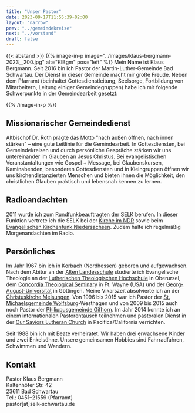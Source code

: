 ```yaml
---
title: "Unser Pastor"
date: 2023-09-17T11:55:39+02:00
layout: "narrow"
prev: "../gemeindekreise"
next: "../vorstand"
draft: false
---
```


{{< abstand >}}
{{% image-in-p 
  image="../images/klaus-bergmann-2023__200.jpg"
  alt="KlBgm"
  pos="left"
  %}}
Mein Name ist Klaus Bergmann. Seit 2016 bin ich Pastor der
Martin-Luther-Gemeinde Bad Schwartau. Der Dienst in dieser Gemeinde macht mir
große Freude. Neben dem Pfarramt (beinhaltet 
Gottesdienstleitung, Seelsorge, Fortbildung von Mitarbeitern, Leitung einiger
Gemeindegruppen) habe ich mir folgende Schwerpunkte in der Gemeindearbeit
gesetzt:

{{% /image-in-p %}}


## Missionarischer Gemeindedienst

Altbischof Dr. Roth prägte das Motto "nach außen öffnen, nach innen stärken" &ndash;
eine gute Leitlinie für die Gemindearbeit. In Gottesdiensten, bei
Gemeindekreisen und durch persönliche Gespräche stärken wir uns untereinander im
Glauben an Jesus Christus. Bei evangelistischen Veranstantaltungen wie Gospel +
Message, bei Glaubenskursen, Kaminabenden, besonderen Gottesdiensten und in
Kleingruppen öffnen wir uns kirchendistanzierten Menschen und bieten ihnen die
Möglichkeit, den christlichen Glauben praktisch und lebensnah kennen zu lernen.

## Radioandachten

2011 wurde ich zum Rundfunkbeauftragten der SELK berufen. In dieser Funktion
vertrete ich die SELK bei der [Kirche im NDR](http://www.radiokirche.de/) sowie
beim [Evangelischen Kirchenfunk Niedersachsen](http://www.ekn.de/). Zudem halte
ich regelmäßig Morgenandachten im Radio.

## Persönliches

Im Jahr 1967 bin ich in [Korbach](http://www.korbach.de/) (Nordhessen) geboren
und aufgewachsen. Nach dem Abitur an der 
[Alten Landesschule](http://www.alte-landesschule.de/) studierte ich Evangelische 
Theologie an der [Lutherischen Theologischen Hochschule](http://www.lthh-oberursel.de/)
in Oberursel, dem [Concordia Theological Seminary](http://www.ctsfw.edu/) in Ft. Wayne 
(USA) und der [Georg-August-Universität](http://www.theologie.uni-goettingen.de/) in 
Göttingen. Meine Vikarszeit absolvierte ich an der 
[Christuskirche Melsungen](http://www.selk-melsungen.de/). Von 1996 bis 2015 war ich 
Pastor der [St. Michaelsgemeinde Wolfsburg](http://www.selk-wolfsburg.de/)-Westhagen 
und von 2009 bis 2015 auch noch Pastor der 
[Philippusgemeinde Gifhorn](http://www.selk-gifhorn.de/). Im Jahr 2014 konnte ich an
einem internationalen Pastorentausch teilnehmen und pastoralen Dienst in der 
[Our Saviors Lutheran Church](http://www.oursaviorspacifica.com/) in 
Pacifica/California verrichten.

Seit 1988 bin ich mit Beate verheiratet. Wir haben drei erwachsene Kinder und
zwei Enkelsöhne. Unsere gemeinsamen Hobbies sind Fahrradfahren,  Schwimmen und
Wandern.

## Kontakt

Pastor Klaus Bergmann \
Kaltenhöfer Str. 42 \
23611 Bad Schwartau \
Tel.: 0451&ndash;21559 (Pfarramt) \
pastor[at]selk-schwartau.de